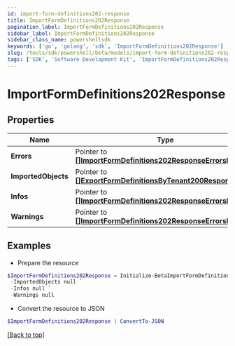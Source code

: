 ```yaml
---
id: import-form-definitions202-response
title: ImportFormDefinitions202Response
pagination_label: ImportFormDefinitions202Response
sidebar_label: ImportFormDefinitions202Response
sidebar_class_name: powershellsdk
keywords: ['go', 'golang', 'sdk', 'ImportFormDefinitions202Response'] 
slug: /tools/sdk/powershell/beta/models/import-form-definitions202-response
tags: ['SDK', 'Software Development Kit', 'ImportFormDefinitions202Response']
---
```



# ImportFormDefinitions202Response

## Properties

Name | Type | Description | Notes
------------ | ------------- | ------------- | -------------
**Errors** |  Pointer to [**[]ImportFormDefinitions202ResponseErrorsInner**](import-form-definitions202-response-errors-inner) |  | [optional] 
**ImportedObjects** |  Pointer to [**[]ExportFormDefinitionsByTenant200ResponseInner**](export-form-definitions-by-tenant200-response-inner) |  | [optional] 
**Infos** |  Pointer to [**[]ImportFormDefinitions202ResponseErrorsInner**](import-form-definitions202-response-errors-inner) |  | [optional] 
**Warnings** |  Pointer to [**[]ImportFormDefinitions202ResponseErrorsInner**](import-form-definitions202-response-errors-inner) |  | [optional] 

## Examples

- Prepare the resource
```powershell
$ImportFormDefinitions202Response = Initialize-BetaImportFormDefinitions202Response  -Errors null `
 -ImportedObjects null `
 -Infos null `
 -Warnings null
```

- Convert the resource to JSON
```powershell
$ImportFormDefinitions202Response | ConvertTo-JSON
```


[[Back to top]](#) 

